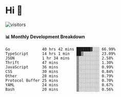 # Hi 👋
 
![visitors](https://visitor-badge.glitch.me/badge?page_id=sorcererxw.sorcererx)

#### 📊 Monthly Development Breakdown

<!--START_SECTION:waka-->
```text
Go              40 hrs 42 mins ██████▓░░░ 66.99%
TypeScript      14 hrs 1 min   ██▒░░░░░░░ 23.09%
JSON            1 hr 34 mins   ▒░░░░░░░░░ 2.58%
Thrift          47 mins        ▒░░░░░░░░░ 1.30%
JavaScript      36 mins        ▒░░░░░░░░░ 0.99%
CSS             30 mins        ▒░░░░░░░░░ 0.84%
Other           28 mins        ▒░░░░░░░░░ 0.79%
Protocol Buffer 25 mins        ▒░░░░░░░░░ 0.70%
YAML            24 mins        ▒░░░░░░░░░ 0.67%
Bash            20 mins        ▒░░░░░░░░░ 0.56%
```
<!--END_SECTION:waka-->
